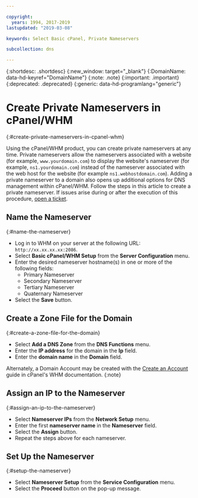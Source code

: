 ```yaml
---

copyright:
  years: 1994, 2017-2019
lastupdated: "2019-03-08"

keywords: Select Basic cPanel, Private Nameservers

subcollection: dns

---
```



{:shortdesc: .shortdesc}
{:new_window: target="_blank"}
{:DomainName: data-hd-keyref="DomainName"}
{:note: .note}
{:important: .important}
{:deprecated: .deprecated}
{:generic: data-hd-programlang="generic"}

# Create Private Nameservers in cPanel/WHM
{:#create-private-nameservers-in-cpanel-whm}

Using the cPanel/WHM product, you can create private nameservers at any time. Private nameservers allow the nameservers associated with a website (for example, `www.yourdomain.com`) to display the website's nameserver (for example, `ns1.yourdomain.com`) instead of the nameserver associated with the web host for the website (for example `ns1.webhostdomain.com`). Adding a private nameserver to a domain also opens up additional options for DNS management within cPanel/WHM. Follow the steps in this article to create a private nameserver. If issues arise during or after the execution of this procedure, [open a ticket](/docs/get-support?topic=get-support-getting-customer-support).

## Name the Nameserver
{:#name-the-nameserver}

* Log in to WHM on your server at the following URL: `http://xx.xx.xx.xx:2086`.
* Select **Basic cPanel/WHM Setup** from the **Server Configuration** menu.
* Enter the desired nameserver hostname(s) in one or more of the following fields:
  * Primary Nameserver
  * Secondary Nameserver
  * Tertiary Nameserver
  * Quaternary Nameserver
* Select the **Save** button.

## Create a Zone File for the Domain
{:#create-a-zone-file-for-the-domain}

* Select **Add a DNS Zone** from the **DNS Functions** menu.
* Enter the **IP address** for the domain in the **Ip** field.
* Enter the **domain name** in the **Domain** field.

Alternately, a Domain Account may be created with the [Create an Account](https://docs.cpanel.net/display/70Docs/Create+a+New+Account) guide in cPanel's WHM documentation.
{:note}

## Assign an IP to the Nameserver
{:#assign-an-ip-to-the-nameserver}

* Select **Nameserver IPs** from the **Network Setup** menu.
* Enter the first **nameserver name** in the **Nameserver** field.
* Select the **Assign** button.
* Repeat the steps above for each nameserver.

## Set Up the Nameserver
{:#setup-the-nameserver}

* Select **Nameserver Setup** from the **Service Configuration** menu.
* Select the **Proceed** button on the pop-up message.
